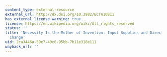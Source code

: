 ```yaml
---
content_type: external-resource
external_url: http://dx.doi.org/10.3982/ECTA10811
has_external_license_warning: true
license: https://en.wikipedia.org/wiki/All_rights_reserved
status: ''
title: 'Necessity Is the Mother of Invention: Input Supplies and Directed Technical
  Change'
uid: 2ca3446a-59e7-49c6-95bb-7b11e318e111
wayback_url: ''
---
```

